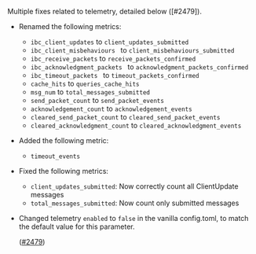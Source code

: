 Multiple fixes related to telemetry, detailed below ([#2479]).

- Renamed the following metrics:
  * `ibc_client_updates` to `client_updates_submitted`
  * `ibc_client_misbehaviours ` to `client_misbehaviours_submitted`
  * `ibc_receive_packets` to `receive_packets_confirmed`
  * `ibc_acknowledgment_packets ` to `acknowledgment_packets_confirmed`
  * `ibc_timeout_packets ` to `timeout_packets_confirmed`
  * `cache_hits` to `queries_cache_hits`
  * `msg_num` to `total_messages_submitted`
  * `send_packet_count` to `send_packet_events`
  * `acknowledgement_count` to `acknowledgement_events`
  * `cleared_send_packet_count` to `cleared_send_packet_events`
  * `cleared_acknowledgment_count` to `cleared_acknowledgment_events`

- Added the following metric:
  * `timeout_events`

- Fixed the following metrics:
  * `client_updates_submitted`: Now correctly count all ClientUpdate messages
  * `total_messages_submitted`: Now count only submitted messages

- Changed telemetry `enabled` to `false` in the vanilla config.toml, to match the default value for this parameter.

  ([#2479](https://github.com/informalsystems/ibc-rs/issues/2479))